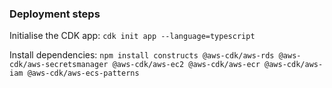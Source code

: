 ### Deployment steps

Initialise the CDK app:
`cdk init app --language=typescript`

Install dependencies:
`npm install constructs @aws-cdk/aws-rds @aws-cdk/aws-secretsmanager @aws-cdk/aws-ec2 @aws-cdk/aws-ecr @aws-cdk/aws-iam @aws-cdk/aws-ecs-patterns`